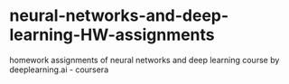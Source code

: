 # neural-networks-and-deep-learning-HW-assignments
homework assignments of neural networks and deep learning course by deeplearning.ai - coursera
